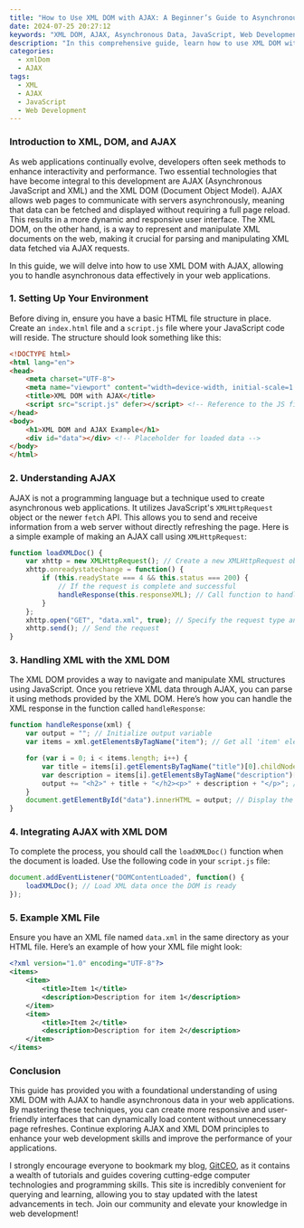 ```yaml
---
title: "How to Use XML DOM with AJAX: A Beginner’s Guide to Asynchronous Data"
date: 2024-07-25 20:27:12
keywords: "XML DOM, AJAX, Asynchronous Data, JavaScript, Web Development"
description: "In this comprehensive guide, learn how to use XML DOM with AJAX for asynchronous data manipulation in your web applications. This article covers the background of XML, DOM, and AJAX, providing detailed steps and code samples to help beginners understand and implement these technologies effectively in their projects. Discover practical examples, common use cases, and tips for troubleshooting. Perfect for anyone looking to enhance their web development skills!"
categories:
  - xmlDom
  - AJAX
tags:
  - XML
  - AJAX
  - JavaScript
  - Web Development
---
```


### Introduction to XML, DOM, and AJAX

As web applications continually evolve, developers often seek methods to enhance interactivity and performance. Two essential technologies that have become integral to this development are AJAX (Asynchronous JavaScript and XML) and the XML DOM (Document Object Model). AJAX allows web pages to communicate with servers asynchronously, meaning that data can be fetched and displayed without requiring a full page reload. This results in a more dynamic and responsive user interface. The XML DOM, on the other hand, is a way to represent and manipulate XML documents on the web, making it crucial for parsing and manipulating XML data fetched via AJAX requests. 

In this guide, we will delve into how to use XML DOM with AJAX, allowing you to handle asynchronous data effectively in your web applications. 

<!-- more -->

### 1. Setting Up Your Environment

Before diving in, ensure you have a basic HTML file structure in place. Create an `index.html` file and a `script.js` file where your JavaScript code will reside. The structure should look something like this:

```html
<!DOCTYPE html>
<html lang="en">
<head>
    <meta charset="UTF-8">
    <meta name="viewport" content="width=device-width, initial-scale=1.0">
    <title>XML DOM with AJAX</title>
    <script src="script.js" defer></script> <!-- Reference to the JS file -->
</head>
<body>
    <h1>XML DOM and AJAX Example</h1>
    <div id="data"></div> <!-- Placeholder for loaded data -->
</body>
</html>
```

### 2. Understanding AJAX

AJAX is not a programming language but a technique used to create asynchronous web applications. It utilizes JavaScript's `XMLHttpRequest` object or the newer `fetch` API. This allows you to send and receive information from a web server without directly refreshing the page. Here is a simple example of making an AJAX call using `XMLHttpRequest`:

```javascript
function loadXMLDoc() {
    var xhttp = new XMLHttpRequest(); // Create a new XMLHttpRequest object
    xhttp.onreadystatechange = function() {
        if (this.readyState === 4 && this.status === 200) {
            // If the request is complete and successful
            handleResponse(this.responseXML); // Call function to handle XML response
        }
    };
    xhttp.open("GET", "data.xml", true); // Specify the request type and URL
    xhttp.send(); // Send the request
}
```

### 3. Handling XML with the XML DOM

The XML DOM provides a way to navigate and manipulate XML structures using JavaScript. Once you retrieve XML data through AJAX, you can parse it using methods provided by the XML DOM. Here’s how you can handle the XML response in the function called `handleResponse`:

```javascript
function handleResponse(xml) {
    var output = ""; // Initialize output variable
    var items = xml.getElementsByTagName("item"); // Get all 'item' elements

    for (var i = 0; i < items.length; i++) {
        var title = items[i].getElementsByTagName("title")[0].childNodes[0].nodeValue; // Extract title
        var description = items[i].getElementsByTagName("description")[0].childNodes[0].nodeValue; // Extract description
        output += "<h2>" + title + "</h2><p>" + description + "</p>"; // Build output
    }
    document.getElementById("data").innerHTML = output; // Display the data
}
```

### 4. Integrating AJAX with XML DOM

To complete the process, you should call the `loadXMLDoc()` function when the document is loaded. Use the following code in your `script.js` file:

```javascript
document.addEventListener("DOMContentLoaded", function() {
    loadXMLDoc(); // Load XML data once the DOM is ready
});
```

### 5. Example XML File

Ensure you have an XML file named `data.xml` in the same directory as your HTML file. Here’s an example of how your XML file might look:

```xml
<?xml version="1.0" encoding="UTF-8"?>
<items>
    <item>
        <title>Item 1</title>
        <description>Description for item 1</description>
    </item>
    <item>
        <title>Item 2</title>
        <description>Description for item 2</description>
    </item>
</items>
```

### Conclusion

This guide has provided you with a foundational understanding of using XML DOM with AJAX to handle asynchronous data in your web applications. By mastering these techniques, you can create more responsive and user-friendly interfaces that can dynamically load content without unnecessary page refreshes. Continue exploring AJAX and XML DOM principles to enhance your web development skills and improve the performance of your applications.

I strongly encourage everyone to bookmark my blog, [GitCEO](https://gitceo.com), as it contains a wealth of tutorials and guides covering cutting-edge computer technologies and programming skills. This site is incredibly convenient for querying and learning, allowing you to stay updated with the latest advancements in tech. Join our community and elevate your knowledge in web development!